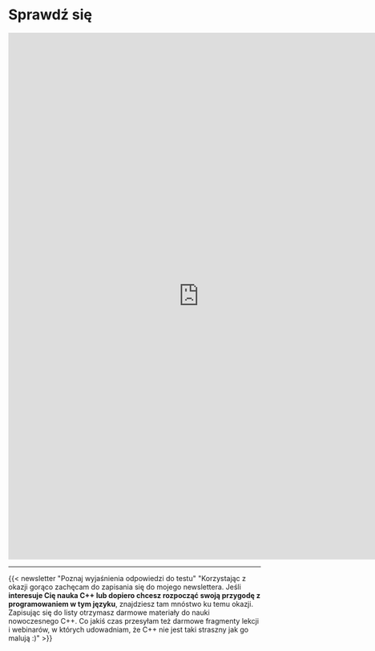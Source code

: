 # Sprawdź się


<iframe src="https://docs.google.com/forms/d/e/1FAIpQLSdRclm1J8JXAumACbVCCtkX7fldri_BymoMdUsoUQ9hRcVcZA/viewform?embedded=true" width="760" height="1050" frameborder="0" marginheight="0" marginwidth="0">Ładuję…</iframe>

---

{{< newsletter "Poznaj wyjaśnienia odpowiedzi do testu" "Korzystając z okazji gorąco zachęcam do zapisania się do mojego newslettera. Jeśli <b>interesuje Cię nauka C++ lub dopiero chcesz rozpocząć swoją przygodę z programowaniem w tym języku</b>, znajdziesz tam mnóstwo ku temu okazji. Zapisując się do listy otrzymasz darmowe materiały do nauki nowoczesnego C++. Co jakiś czas przesyłam też darmowe fragmenty lekcji i webinarów, w których udowadniam, że C++ nie jest taki straszny jak go malują :)" >}}


